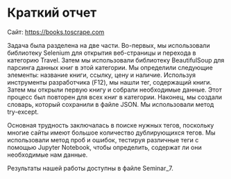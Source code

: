 # Краткий отчет

Сайт: https://books.toscrape.com

Задача была разделена на две части. Во-первых, мы использовали библиотеку Selenium для открытия веб-страницы и перехода в категорию Travel. Затем мы использовали библиотеку BeautifulSoup для парсинга данных книг в этой категории. Мы определили следующие элементы: название книги, ссылку, цену и наличие. Используя инструменты разработчика (F12), мы нашли тег, содержащий книги. Затем мы открыли первую книгу и собрали необходимые данные. Этот процесс был повторен для всех книг в категории. Наконец, мы создали словарь, который сохранили в файле JSON. Мы использовали метод try-except.

Основная трудность заключалась в поиске нужных тегов, поскольку многие сайты имеют большое количество дублирующихся тегов. Мы использовали метод проб и ошибок, тестируя различные теги с помощью Jupyter Notebook, чтобы определить, содержат ли они необходимые нам данные.

Результаты нашей работы доступны в файле Seminar_7.
